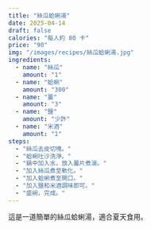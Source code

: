 ```yaml
---
title: "絲瓜蛤蜊湯"
date: 2025-04-14
draft: false
calories: "每人約 80 卡"
price: "90"
img: "/images/recipes/絲瓜蛤蜊湯.jpg"
ingredients:
  - name: "絲瓜"
    amount: "1"
  - name: "蛤蜊"
    amount: "300"
  - name: "薑"
    amount: "3"
  - name: "鹽"
    amount: "少許"
  - name: "米酒"
    amount: "1"
steps:
  - "絲瓜去皮切塊。"
  - "蛤蜊吐沙洗淨。"
  - "鍋中加入水，放入薑片煮滾。"
  - "加入絲瓜煮至軟化。"
  - "加入蛤蜊煮至開口。"
  - "加入鹽和米酒調味即可。"
  - "盛碗，完成。"
---
```


這是一道簡單的絲瓜蛤蜊湯，適合夏天食用。
